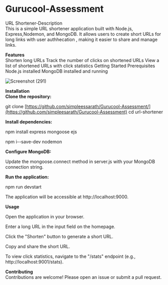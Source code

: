 # Gurucool-Assessment
URL Shortener-Description <br/>
This is a simple URL shortener application built with Node.js, Express,Nodemon, and MongoDB. It allows users to create short URLs for long links with user authhecation , making it easier to share and manage links.

**Features** <br/>
Shorten long URLs
Track the number of clicks on shortened URLs
View a list of shortened URLs with click statistics
Getting Started
Prerequisites
Node.js installed
MongoDB installed and running

![Screenshot (291)](https://github.com/simpleesarath/Gurucool-Assessment/assets/88574803/c69bdb61-09f5-436a-ad35-24b563173940)



**Installation**<br/>
**Clone the repository:**<br/>

git clone [https://github.com/simpleessarath/Gurucool-Assessment/](https://github.com/simpleesarath/Gurucool-Assessment)
cd url-shortener<br/>

**Install dependencies:** <br/>

npm install express mongoose ejs  <br/>

npm i--save-dev nodemon <br/>

**Configure MongoDB:**  <br/>

Update the mongoose.connect method in server.js with your MongoDB connection string.  <br/>

**Run the application:** <br/>

npm run devstart <br/>

The application will be accessible at http://localhost:9000.  <br/>

**Usage**  <br/>

Open the application in your browser.  <br/>

Enter a long URL in the input field on the homepage.  <br/>

Click the "Shorten" button to generate a short URL. <br/>

Copy and share the short URL.  <br/>

To view click statistics, navigate to the "/stats" endpoint (e.g., http://localhost:9001/stats).  <br/>

**Contributing**  <br/> 
Contributions are welcome! Please open an issue or submit a pull request.  <br/>
